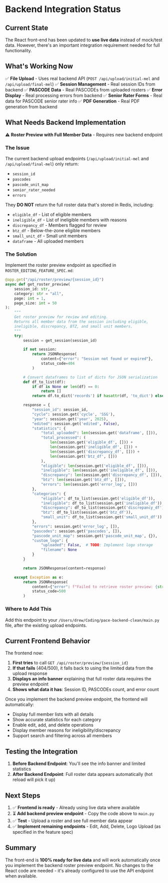 # Backend Integration Status

## Current State

The React front-end has been updated to **use live data** instead of mock/test data. However, there's an important integration requirement needed for full functionality.

## What's Working Now

✅ **File Upload** - Uses real backend API (`POST /api/upload/initial-mel` and `/api/upload/final-mel`)
✅ **Session Management** - Real session IDs from backend
✅ **PASCODE Data** - Real PASCODEs from uploaded rosters
✅ **Error Display** - Real processing errors from backend
✅ **Senior Rater Forms** - Real data for PASCODE senior rater info
✅ **PDF Generation** - Real PDF generation from backend

## What Needs Backend Implementation

⚠️ **Roster Preview with Full Member Data** - Requires new backend endpoint

### The Issue

The current backend upload endpoints (`/api/upload/initial-mel` and `/api/upload/final-mel`) only return:
- `session_id`
- `pascodes`
- `pascode_unit_map`
- `senior_rater_needed`
- `errors`

They **DO NOT** return the full roster data that's stored in Redis, including:
- `eligible_df` - List of eligible members
- `ineligible_df` - List of ineligible members with reasons
- `discrepancy_df` - Members flagged for review
- `btz_df` - Below-the-zone eligible members
- `small_unit_df` - Small unit members
- `dataframe` - All uploaded members

### The Solution

Implement the roster preview endpoint as specified in `ROSTER_EDITING_FEATURE_SPEC.md`:

```python
@app.get("/api/roster/preview/{session_id}")
async def get_roster_preview(
    session_id: str,
    category: str = "all",
    page: int = 1,
    page_size: int = 50
):
    """
    Get roster preview for review and editing.
    Returns all member data from the session including eligible,
    ineligible, discrepancy, BTZ, and small unit members.
    """
    try:
        session = get_session(session_id)

        if not session:
            return JSONResponse(
                content={"error": "Session not found or expired"},
                status_code=404
            )

        # Convert dataframes to list of dicts for JSON serialization
        def df_to_list(df):
            if df is None or len(df) == 0:
                return []
            return df.to_dict('records') if hasattr(df, 'to_dict') else df

        response = {
            "session_id": session_id,
            "cycle": session.get('cycle', 'SSG'),
            "year": session.get('year', 2025),
            "edited": session.get('edited', False),
            "statistics": {
                "total_uploaded": len(session.get('dataframe', [])),
                "total_processed": (
                    len(session.get('eligible_df', [])) +
                    len(session.get('ineligible_df', [])) +
                    len(session.get('discrepancy_df', [])) +
                    len(session.get('btz_df', []))
                ),
                "eligible": len(session.get('eligible_df', [])),
                "ineligible": len(session.get('ineligible_df', [])),
                "discrepancy": len(session.get('discrepancy_df', [])),
                "btz": len(session.get('btz_df', [])),
                "errors": len(session.get('error_log', []))
            },
            "categories": {
                "eligible": df_to_list(session.get('eligible_df')),
                "ineligible": df_to_list(session.get('ineligible_df')),
                "discrepancy": df_to_list(session.get('discrepancy_df')),
                "btz": df_to_list(session.get('btz_df')),
                "small_unit": df_to_list(session.get('small_unit_df'))
            },
            "errors": session.get('error_log', []),
            "pascodes": session.get('pascodes', []),
            "pascode_unit_map": session.get('pascode_unit_map', {}),
            "custom_logo": {
                "uploaded": False,  # TODO: Implement logo storage
                "filename": None
            }
        }

        return JSONResponse(content=response)

    except Exception as e:
        return JSONResponse(
            content={"error": f"Failed to retrieve roster preview: {str(e)}"},
            status_code=500
        )
```

### Where to Add This

Add this endpoint to your `/Users/drew/Coding/pace-backend-clean/main.py` file, after the existing upload endpoints.

## Current Frontend Behavior

The frontend now:

1. **First tries** to call `GET /api/roster/preview/{session_id}`
2. **If that fails** (404/500), it falls back to using the limited data from the upload response
3. **Displays an info banner** explaining that full roster data requires the preview endpoint
4. **Shows what data it has**: Session ID, PASCODEs count, and error count

Once you implement the backend preview endpoint, the frontend will automatically:
- Display full member lists with all details
- Show accurate statistics for each category
- Enable edit, add, and delete operations
- Display member reasons for ineligibility/discrepancy
- Support search and filtering across all members

## Testing the Integration

1. **Before Backend Endpoint**: You'll see the info banner and limited statistics
2. **After Backend Endpoint**: Full roster data appears automatically (hot reload will pick it up)

## Next Steps

1. ✅ **Frontend is ready** - Already using live data where available
2. ⏳ **Add backend preview endpoint** - Copy the code above to `main.py`
3. ✅ **Test** - Upload a roster and see full member data appear
4. ✅ **Implement remaining endpoints** - Edit, Add, Delete, Logo Upload (as specified in the feature spec)

## Summary

The front-end is **100% ready for live data** and will work automatically once you implement the backend roster preview endpoint. No changes to the React code are needed - it's already configured to use the API endpoint when available.
